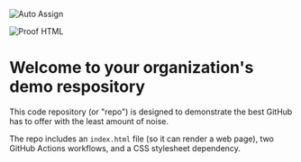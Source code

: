 ![Auto Assign](https://github.com/full-circle-edibles/demo-repository/actions/workflows/auto-assign.yml/badge.svg)

![Proof HTML](https://github.com/full-circle-edibles/demo-repository/actions/workflows/proof-html.yml/badge.svg)

# Welcome to your organization's demo respository
This code repository (or "repo") is designed to demonstrate the best GitHub has to offer with the least amount of noise.

The repo includes an `index.html` file (so it can render a web page), two GitHub Actions workflows, and a CSS stylesheet dependency.
